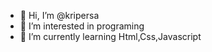 - 👋 Hi, I’m @kripersa
- 👀 I’m interested in programing
- 🌱 I’m currently learning Html,Css,Javascript

<!---
kripersa/kripersa is a ✨ special ✨ repository because its `README.md` (this file) appears on your GitHub profile.
You can click the Preview link to take a look at your changes.
--->

